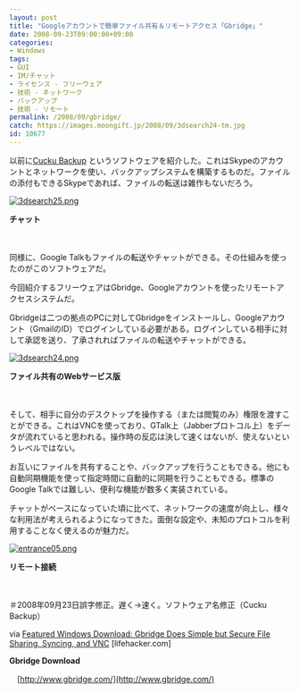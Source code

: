```yaml
---
layout: post
title: "Googleアカウントで簡単ファイル共有＆リモートアクセス「Gbridge」"
date: 2008-09-23T09:00:00+09:00
categories:
- Windows
tags: 
- GUI
- IM/チャット
- ライセンス - フリーウェア
- 技術 - ネットワーク
- バックアップ
- 技術 - リモート
permalink: /2008/09/gbridge/
catch: https://images.moongift.jp/2008/09/3dsearch24-tm.jpg
id: 10677
---
```

以前に[Cucku Backup](http://www.moongift.jp/2008/08/cucku/) というソフトウェアを紹介した。これはSkypeのアカウントとネットワークを使い、バックアップシステムを構築するものだ。ファイルの添付もできるSkypeであれば、ファイルの転送は雑作もないだろう。

  

[![3dsearch25.png](https://images.moongift.jp/2008/09/3dsearch25-tm1.jpg)](https://images.moongift.jp/2008/09/3dsearch251.jpg)  
  
**チャット**

  

　

  

同様に、Google Talkもファイルの転送やチャットができる。その仕組みを使ったのがこのソフトウェアだ。

  

今回紹介するフリーウェアはGbridge、Googleアカウントを使ったリモートアクセスシステムだ。

  
  
<!--more-->  

Gbridgeは二つの拠点のPCに対してGbridgeをインストールし、Googleアカウント（GmailのID）でログインしている必要がある。ログインしている相手に対して承認を送り、了承されればファイルの転送やチャットができる。

  

[![3dsearch24.png](https://images.moongift.jp/2008/09/3dsearch24-tm.jpg)](https://images.moongift.jp/2008/09/3dsearch24.jpg)  
  
**ファイル共有のWebサービス版**

  

　

  

そして、相手に自分のデスクトップを操作する（または閲覧のみ）権限を渡すことができる。これはVNCを使っており、GTalk上（Jabberプロトコル上）をデータが流れていると思われる。操作時の反応は決して速くはないが、使えないというレベルではない。

  

お互いにファイルを共有することや、バックアップを行うこともできる。他にも自動同期機能を使って指定時間に自動的に同期を行うこともできる。標準のGoogle Talkでは難しい、便利な機能が数多く実装されている。

  

チャットがベースになっていた頃に比べて、ネットワークの速度が向上し、様々な利用法が考えられるようになってきた。面倒な設定や、未知のプロトコルを利用することなく使えるのが魅力だ。

  

[![entrance05.png](https://images.moongift.jp/2008/09/entrance05-tm1.jpg)](https://images.moongift.jp/2008/09/entrance051.jpg)  
  
**リモート接続**

  

　

  

＃2008年09月23日誤字修正。遅く→速く。ソフトウェア名修正（Cucku Backup）

  

via [Featured Windows Download: Gbridge Does Simple but Secure File Sharing, Syncing, and VNC](http://lifehacker.com/5052583/gbridge-does-simple-but-secure-file-sharing-syncing-and-vnc) [lifehacker.com]

  

**Gbridge Download**  
  
　[http://www.gbridge.com/](http://www.gbridge.com/)

  
